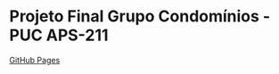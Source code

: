 # Projeto Final Grupo Condomínios - PUC APS-211

[GitHub Pages](https://projeto-condominios-puc-aps.github.io/projeto-final-condominios/)

